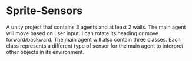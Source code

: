 # Sprite-Sensors
A unity project that contains 3 agents and at least 2 walls.  The main agent will move based on user input.  I can rotate its heading or move forward/backward.  The main agent will also contain three classes.  Each class represents a different type of sensor for the main agent to interpret other objects in its environment.
